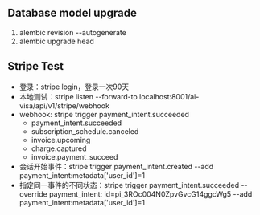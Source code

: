 ## Database model upgrade
1. alembic revision --autogenerate
2. alembic upgrade head

## Stripe Test

- 登录：stripe login，登录一次90天
- 本地测试：stripe listen --forward-to localhost:8001/ai-visa/api/v1/stripe/webhook
- webhook: stripe trigger payment_intent.succeeded
  - payment_intent.succeeded
  - subscription_schedule.canceled
  - invoice.upcoming
  - charge.captured
  - invoice.payment_succeed
- 会话开始事件：stripe trigger payment_intent.created --add payment_intent:metadata['user_id']=1
- 指定同一事件的不同状态：stripe trigger payment_intent.succeeded --override payment_intent:
  id=pi_3ROc004N0ZpvGvcG14ggcWg5 --add payment_intent:metadata['user_id']=1